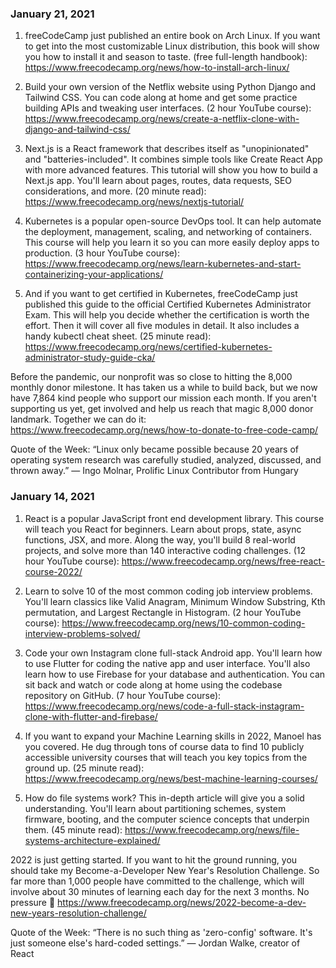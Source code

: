 ### January 21, 2021

1. freeCodeCamp just published an entire book on Arch Linux. If you want to get into the most customizable Linux distribution, this book will show you how to install it and season to taste. (free full-length handbook): https://www.freecodecamp.org/news/how-to-install-arch-linux/

2. Build your own version of the Netflix website using Python Django and Tailwind CSS. You can code along at home and get some practice building APIs and tweaking user interfaces. (2 hour YouTube course): https://www.freecodecamp.org/news/create-a-netflix-clone-with-django-and-tailwind-css/

3. Next.js is a React framework that describes itself as "unopinionated" and "batteries-included". It combines simple tools like Create React App with more advanced features. This tutorial will show you how to build a Next.js app. You'll learn about pages, routes, data requests, SEO considerations, and more. (20 minute read): https://www.freecodecamp.org/news/nextjs-tutorial/

4. Kubernetes is a popular open-source DevOps tool. It can help automate the deployment, management, scaling, and networking of containers. This course will help you learn it so you can more easily deploy apps to production. (3 hour YouTube course): https://www.freecodecamp.org/news/learn-kubernetes-and-start-containerizing-your-applications/

5. And if you want to get certified in Kubernetes, freeCodeCamp just published this guide to the official Certified Kubernetes Administrator Exam. This will help you decide whether the certification is worth the effort. Then it will cover all five modules in detail. It also includes a handy kubectl cheat sheet. (25 minute read): https://www.freecodecamp.org/news/certified-kubernetes-administrator-study-guide-cka/

Before the pandemic, our nonprofit was so close to hitting the 8,000 monthly donor milestone. It has taken us a while to build back, but we now have 7,864 kind people who support our mission each month. If you aren't supporting us yet, get involved and help us reach that magic 8,000 donor landmark. Together we can do it: https://www.freecodecamp.org/news/how-to-donate-to-free-code-camp/

Quote of the Week: “Linux only became possible because 20 years of operating system research was carefully studied, analyzed, discussed, and thrown away.” — Ingo Molnar, Prolific Linux Contributor from Hungary


### January 14, 2021

1. React is a popular JavaScript front end development library. This course will teach you React for beginners. Learn about props, state, async functions, JSX, and more. Along the way, you'll build 8 real-world projects, and solve more than 140 interactive coding challenges. (12 hour YouTube course): https://www.freecodecamp.org/news/free-react-course-2022/

2. Learn to solve 10 of the most common coding job interview problems. You'll learn classics like Valid Anagram, Minimum Window Substring, Kth permutation, and Largest Rectangle in Histogram. (2 hour YouTube course): https://www.freecodecamp.org/news/10-common-coding-interview-problems-solved/

3. Code your own Instagram clone full-stack Android app. You'll learn how to use Flutter for coding the native app and user interface. You'll also learn how to use Firebase for your database and authentication. You can sit back and watch or code along at home using the codebase repository on GitHub. (7 hour YouTube course): https://www.freecodecamp.org/news/code-a-full-stack-instagram-clone-with-flutter-and-firebase/

4. If you want to expand your Machine Learning skills in 2022, Manoel has you covered. He dug through tons of course data to find 10 publicly accessible university courses that will teach you key topics from the ground up. (25 minute read): https://www.freecodecamp.org/news/best-machine-learning-courses/

5. How do file systems work? This in-depth article will give you a solid understanding. You'll learn about partitioning schemes, system firmware, booting, and the computer science concepts that underpin them. (45 minute read): https://www.freecodecamp.org/news/file-systems-architecture-explained/

2022 is just getting started. If you want to hit the ground running, you should take my Become-a-Developer New Year's Resolution Challenge. So far more than 1,000 people have committed to the challenge, which will involve about 30 minutes of learning each day for the next 3 months. No pressure 🙂 https://www.freecodecamp.org/news/2022-become-a-dev-new-years-resolution-challenge/


Quote of the Week: “There is no such thing as 'zero-config' software. It's just someone else's hard-coded settings.” — Jordan Walke, creator of React